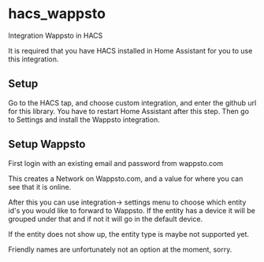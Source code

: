# hacs_wappsto
Integration Wappsto in HACS

It is required that you have HACS installed in Home Assistant for you to use this integration.

## Setup
Go to the HACS tap, and choose custom integration, and enter the github url for this library.
You have to restart Home Assistant after this step.
Then go to Settings and install the Wappsto integration.

## Setup Wappsto
First login with an existing email and password from wappsto.com

This creates a Network on Wappsto.com, and a value for where you can see that it is online.

After this you can use integration-> settings menu to choose which entity id's you would like to forward to Wappsto.
If the entity has a device it will be grouped under that and if not it will go in the default device.

If the entity does not show up, the entity type is maybe not supported yet.

Friendly names are unfortunately not an option at the moment, sorry.
